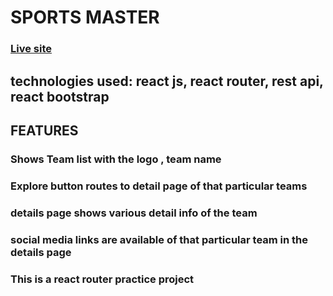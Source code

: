 # SPORTS MASTER
### [Live site](https://objective-minsky-271310.netlify.app/)

## technologies used: react js, react router, rest api, react bootstrap
## FEATURES 
### Shows Team list with the logo , team name
### Explore button routes to detail page of that particular teams
### details page shows various detail info of the team 
### social media links are available of that particular team in the details page

### This is a react router practice project

